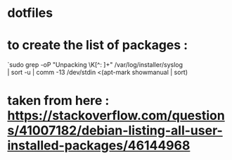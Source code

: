 # dotfiles

# to create the list of packages :

`sudo grep -oP "Unpacking \K[^: ]+" /var/log/installer/syslog \
  | sort -u | comm -13 /dev/stdin <(apt-mark showmanual | sort)

# taken from here : https://stackoverflow.com/questions/41007182/debian-listing-all-user-installed-packages/46144968
